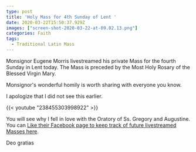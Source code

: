 ```yaml
---
type: post
title: 'Holy Mass for 4th Sunday of Lent '
date: 2020-03-22T15:50:37.929Z
images: ["screen-shot-2020-03-22-at-09.02.13.png"]
categories: Faith
tags:
  - Traditional Latin Mass
---
```

Monsignor Eugene Morris livestreamed his private Mass for the fourth Sunday in Lent today. The Mass is preceded by the Most Holy Rosary of the Blessed Virgin Mary. 

Monsignor's wonderful homily is worth sharing with everyone you know. 

I apologize that I did not see this earlier. 

{{< youtube "238455303998922" >}}

You will see why I fell in love with the Oratory of Ss. Gregory and Augustine. You can [Like their Facebook page to keep track of future livestreamed Masses here](https://www.facebook.com/OratorySsGregoryAugustine/).

Deo gratias